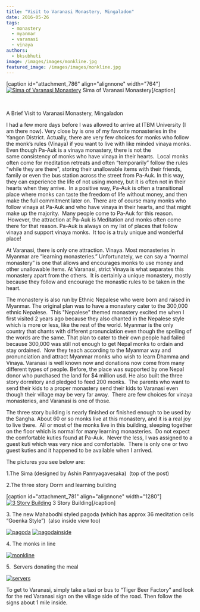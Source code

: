 ```yaml
---
title: "Visit to Varanasi Monastery, Mingaladon"
date: 2016-05-26
tags: 
  - monastery
  - myanmar
  - varanasi
  - vinaya
authors: 
  - bksubhuti
image: /images/images/monkline.jpg
featured_image: /images/images/monkline.jpg
---
```


\[caption id="attachment\_786" align="alignnone" width="764"\][![Sima of Varanasi Monastery](/images/sima3.jpg)](/images/2016/05/sima3.jpg) Sima of Varanasi Monastery\[/caption\]

 

A Brief Visit to Varanasi Monastery, Mingaladon

I had a few more days before I was allowed to arrive at ITBM University (I am there now). Very close by is one of my favorite monasteries in the Yangon District. Actually, there are very few choices for monks who follow the monk’s rules (Vinaya) if you want to live with like minded vinaya monks. Even though Pa-Auk is a vinaya monastery, there is not the same consistency of monks who have vinaya in their hearts.  Local monks often come for meditation retreats and often “temporarily” follow the rules "while they are there", storing their unallowable items with their friends, family or even the bus station across the street from Pa-Auk. In this way, they can experience the life of not using money, but it is often not in their hearts when they arrive.  In a positive way, Pa-Auk is often a transitional place where monks can taste the freedom of life without money, and then make the full commitment later on. There are of course many monks who follow vinaya at Pa-Auk and who have vinaya in their hearts, and that might make up the majority.  Many people come to Pa-Auk for this reason.  However, the attraction at Pa-Auk is Meditation and monks often come there for that reason. Pa-Auk is always on my list of places that follow vinaya and support vinaya monks.  It too is a truly unique and wonderful place!

At Varanasi, there is only one attraction. Vinaya. Most monasteries in Myanmar are “learning monasteries.” Unfortunately, we can say a “normal monastery” is one that allows and encourages monks to use money and other unallowable items. At Varanasi, strict Vinaya is what separates this monastery apart from the others.  It is certainly a unique monastery, mostly because they follow and encourage the monastic rules to be taken in the heart.

The monastery is also run by Ethnic Nepalese who were born and raised in Myanmar. The original plan was to have a monastery cater to the 300,000 ethnic Nepalese.  This "Nepalese" themed monastery excited me when I first visited 2 years ago because they also chanted in the Nepalese style which is more or less, like the rest of the world. Myanmar is the only country that chants with different pronunciation even though the spelling of the words are the same. That plan to cater to their own people had failed because 300,000 was still not enough to get Nepal monks to ordain and stay ordained.  Now they teach according to the Myanmar way and pronunciation and attract Myanmar monks who wish to learn Dhamma and Vinaya. Varanasi is well known now and donations now come from many different types of people. Before, the place was supported by one Nepal donor who purchased the land for $4 million usd. He also built the three story dormitory and pledged to feed 200 monks.  The parents who want to send their kids to a proper monastery send their kids to Varanasi even though their village may be very far away.  There are few choices for vinaya monasteries, and Varanasi is one of those.

The three story building is nearly finished or finished enough to be used by the Sangha. About 60 or so monks live at this monastery, and it is a real joy to live there.  All or most of the monks live in this building, sleeping together on the floor which is normal for many learning monasteries.  Do not expect the comfortable kuties found at Pa-Auk.  Never the less, I was assigned to a guest kuti which was very nice and comfortable.  There is only one or two guest kuties and it happened to be available when I arrived.

The pictures you see below are:

1.The Sima (designed by Ashin Pannyagavesaka)  (top of the post)

2.The three story Dorm and learning building

\[caption id="attachment\_781" align="alignnone" width="1280"\][![3 Story Building](/images/3story.jpg)](/images/2016/05/3story.jpg) 3 Story Building\[/caption\]

3\. The new Mahabodhi styled pagoda (which has approx 36 meditation cells “Goenka Style”)  (also inside view too)

[![pagoda](/images/pagoda.jpg)](/images/2016/05/pagoda.jpg) [![pagodainside](/images/pagodainside.jpg)](/images/2016/05/pagodainside.jpg)

4. The monks in line

[![monkline](/images/monkline.jpg)](/images/2016/05/monkline.jpg)

5\.  Servers donating the meal

[![servers](/images/servers.jpg)](/images/2016/05/servers.jpg)

To get to Varanasi, simply take a taxi or bus to “Tiger Beer Factory” and look for the red Varanasi sign on the village side of the road. Then follow the signs about 1 mile inside.